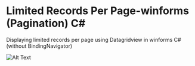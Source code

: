 # Limited Records Per Page-winforms (Pagination) C#
Displaying limited records per page using Datagridview in winforms C# (without BindingNavigator)


![Alt Text](https://s8.gifyu.com/images/CSDGV.gif)
